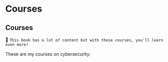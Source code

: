 # Courses

## Courses

👾 `This book has a lot of content but with these courses, you'll learn even more!`

These are my courses on cybersecurity:

